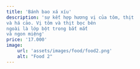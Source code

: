 ```yaml
---
title: 'Bánh bao xá xíu'
description: 'sự kết hợp hương vị của tôm, thịt 
và há cảo. Vị tôm và thịt bọc bên 
ngoài là lớp bột trong bắt mắt 
và ngon miệng'
price: '17.000'
image:
    url: 'assets/images/food/food2.png'
    alt: "Food 2"
---
```

